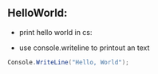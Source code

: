 ## HelloWorld:

- print hello world in cs:

- use console.writeline to printout an text
```c#
Console.WriteLine("Hello, World");
```
